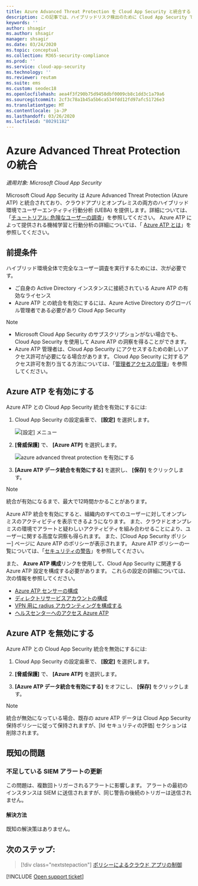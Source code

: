 ```yaml
---
title: Azure Advanced Threat Protection を Cloud App Security と統合する
description: この記事では、ハイブリッドリスク検出のために Cloud App Security で Azure Advanced Threat Protection インサイトを活用する方法について説明します。
keywords: ''
author: shsagir
ms.author: shsagir
manager: shsagir
ms.date: 03/24/2020
ms.topic: conceptual
ms.collection: M365-security-compliance
ms.prod: ''
ms.service: cloud-app-security
ms.technology: ''
ms.reviewer: reutam
ms.suite: ems
ms.custom: seodec18
ms.openlocfilehash: aea4f3f290b75d9458dbf0009cb8c1dd3c1a79a6
ms.sourcegitcommit: 2cf3c78a1b45a5b6ca534fdd12fd97afc51726e3
ms.translationtype: MT
ms.contentlocale: ja-JP
ms.lasthandoff: 03/26/2020
ms.locfileid: "80291182"
---
```

# <a name="azure-advanced-threat-protection-integration"></a>Azure Advanced Threat Protection の統合

*適用対象: Microsoft Cloud App Security*

Microsoft Cloud App Security は Azure Advanced Threat Protection (Azure ATP) と統合されており、クラウドアプリとオンプレミスの両方のハイブリッド環境でユーザーエンティティ行動分析 (UEBA) を提供します。詳細については、「[チュートリアル: 危険なユーザーの調査](tutorial-ueba.md)」を参照してください。 Azure ATP によって提供される機械学習と行動分析の詳細については、「 [Azure ATP とは](https://docs.microsoft.com/azure-advanced-threat-protection/what-is-atp)」を参照してください。

## <a name="prerequisites"></a>前提条件

ハイブリッド環境全体で完全なユーザー調査を実行するためには、次が必要です。

- ご自身の Active Directory インスタンスに接続されている Azure ATP の有効なライセンス
- Azure ATP との統合を有効にするには、Azure Active Directory のグローバル管理者である必要があり Cloud App Security

> [!NOTE]
>
> - Microsoft Cloud App Security のサブスクリプションがない場合でも、Cloud App Security を使用して Azure ATP の洞察を得ることができます。
> - Azure ATP 管理者は、Cloud App Security にアクセスするための新しいアクセス許可が必要になる場合があります。 Cloud App Security に対するアクセス許可を割り当てる方法については、「[管理者アクセスの管理](manage-admins.md)」を参照してください。

## <a name="enable-azure-atp"></a>Azure ATP を有効にする

Azure ATP との Cloud App Security 統合を有効にするには:

1. Cloud App Security の設定歯車で、 **[設定]** を選択します。

    ![[設定] メニュー](media/azip-system-settings.png)

1. **[脅威保護]** で、 **[Azure ATP]** を選択します。

    ![azure advanced threat protection を有効にする](media/aatp-integration.png)

1. **[Azure ATP データ統合を有効にする]** を選択し、 **[保存]** をクリックします。

> [!NOTE]
> 統合が有効になるまで、最大で12時間かかることがあります。

Azure ATP 統合を有効にすると、組織内のすべてのユーザーに対してオンプレミスのアクティビティを表示できるようになります。 また、クラウドとオンプレミスの環境でアラートと疑わしいアクティビティを組み合わせることにより、ユーザーに関する高度な洞察も得られます。 また、[Cloud App Security ポリシー] ページに Azure ATP のポリシーが表示されます。 Azure ATP ポリシーの一覧については、「[セキュリティの警告](https://docs.microsoft.com/azure-advanced-threat-protection/suspicious-activity-guide)」を参照してください。

また、 **Azure ATP 構成**リンクを使用して、Cloud App Security に関連する Azure ATP 設定を構成する必要があります。 これらの設定の詳細については、次の情報を参照してください。

- [Azure ATP センサーの構成](/azure-advanced-threat-protection/install-atp-step5)
- [ディレクトリサービスアカウントの構成](/azure-advanced-threat-protection/install-atp-step2)
- [VPN 用に radius アカウンティングを構成する](/azure-advanced-threat-protection/install-atp-step6-vpn)
- [ヘルスセンターへのアクセス Azure ATP](/azure-advanced-threat-protection/atp-health-center)

## <a name="disable-azure-atp"></a>Azure ATP を無効にする

Azure ATP との Cloud App Security 統合を無効にするには:

1. Cloud App Security の設定歯車で、 **[設定]** を選択します。

1. **[脅威保護]** で、 **[Azure ATP]** を選択します。

1. **[Azure ATP データ統合を有効にする]** をオフにし、 **[保存]** をクリックします。

> [!NOTE]
> 統合が無効になっている場合、既存の azure ATP データは Cloud App Security 保持ポリシーに従って保持されますが、[Id セキュリティの評価] セクションは削除されます。

## <a name="known-issues"></a>既知の問題

### <a name="missing-siem-alert-updates"></a>不足している SIEM アラートの更新

この問題は、複数回トリガーされるアラートに影響します。 アラートの最初のインスタンスは SIEM に送信されますが、同じ警告の後続のトリガーは送信されません。

#### <a name="resolution"></a>解決方法

既知の解決策はありません。

## <a name="next-steps"></a>次のステップ:

> [!div class="nextstepaction"]
> [ポリシーによるクラウド アプリの制御](control-cloud-apps-with-policies.md)

[!INCLUDE [Open support ticket](includes/support.md)]

